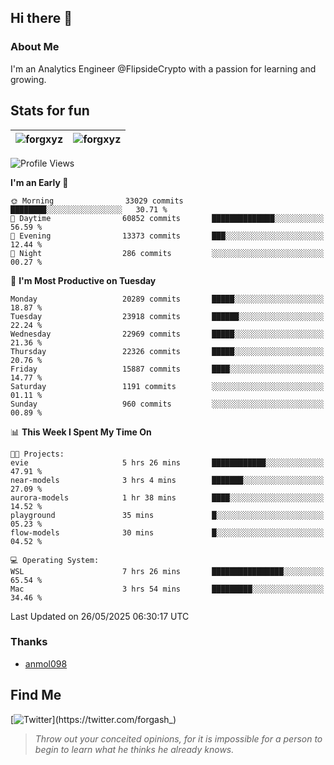 ## Hi there 👋

### About Me

I'm an Analytics Engineer @FlipsideCrypto with a passion for learning and growing.
  
## Stats for fun

| <img align="center" src="https://github-readme-streak-stats.herokuapp.com/?user=forgxyz&theme=tokyonight" alt="forgxyz" /> | <img align="center" src="https://github-readme-stats.vercel.app/api?username=forgxyz&theme=tokyonight&show_icons=true" alt="forgxyz" /> |
| ------------- |------------- |


<!--START_SECTION:waka-->
![Profile Views](http://img.shields.io/badge/Profile%20Views-0-blue)

**I'm an Early 🐤** 

```text
🌞 Morning                33029 commits       ████████░░░░░░░░░░░░░░░░░   30.71 % 
🌆 Daytime                60852 commits       ██████████████░░░░░░░░░░░   56.59 % 
🌃 Evening                13373 commits       ███░░░░░░░░░░░░░░░░░░░░░░   12.44 % 
🌙 Night                  286 commits         ░░░░░░░░░░░░░░░░░░░░░░░░░   00.27 % 
```
📅 **I'm Most Productive on Tuesday** 

```text
Monday                   20289 commits       █████░░░░░░░░░░░░░░░░░░░░   18.87 % 
Tuesday                  23918 commits       ██████░░░░░░░░░░░░░░░░░░░   22.24 % 
Wednesday                22969 commits       █████░░░░░░░░░░░░░░░░░░░░   21.36 % 
Thursday                 22326 commits       █████░░░░░░░░░░░░░░░░░░░░   20.76 % 
Friday                   15887 commits       ████░░░░░░░░░░░░░░░░░░░░░   14.77 % 
Saturday                 1191 commits        ░░░░░░░░░░░░░░░░░░░░░░░░░   01.11 % 
Sunday                   960 commits         ░░░░░░░░░░░░░░░░░░░░░░░░░   00.89 % 
```


📊 **This Week I Spent My Time On** 

```text
🐱‍💻 Projects: 
evie                     5 hrs 26 mins       ████████████░░░░░░░░░░░░░   47.91 % 
near-models              3 hrs 4 mins        ███████░░░░░░░░░░░░░░░░░░   27.09 % 
aurora-models            1 hr 38 mins        ████░░░░░░░░░░░░░░░░░░░░░   14.52 % 
playground               35 mins             █░░░░░░░░░░░░░░░░░░░░░░░░   05.23 % 
flow-models              30 mins             █░░░░░░░░░░░░░░░░░░░░░░░░   04.52 % 

💻 Operating System: 
WSL                      7 hrs 26 mins       ████████████████░░░░░░░░░   65.54 % 
Mac                      3 hrs 54 mins       █████████░░░░░░░░░░░░░░░░   34.46 % 
```


 Last Updated on 26/05/2025 06:30:17 UTC
<!--END_SECTION:waka-->

### Thanks
 - [anmol098](https://github.com/anmol098/waka-readme-stats/)
  
## Find Me
[![Twitter](https://img.shields.io/twitter/url/https/twitter.com/forgash_.svg?style=social&label=Follow%20%40forgash_)](https://twitter.com/forgash_)


> *Throw out your conceited opinions, for it is impossible for a person to begin to learn what he thinks he already knows.* 
